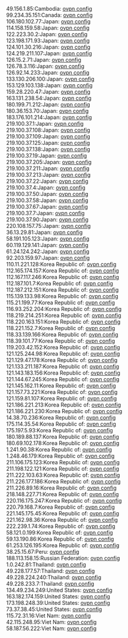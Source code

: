 49.156.1.85:Cambodia: [ovpn config](vpn/49_156_1_85.ovpn)  
99.234.35.151:Canada: [ovpn config](vpn/99_234_35_151.ovpn)  
106.180.102.77:Japan: [ovpn config](vpn/106_180_102_77.ovpn)  
114.158.159.58:Japan: [ovpn config](vpn/114_158_159_58.ovpn)  
122.223.30.2:Japan: [ovpn config](vpn/122_223_30_2.ovpn)  
123.198.171.93:Japan: [ovpn config](vpn/123_198_171_93.ovpn)  
124.101.30.216:Japan: [ovpn config](vpn/124_101_30_216.ovpn)  
124.219.211.107:Japan: [ovpn config](vpn/124_219_211_107.ovpn)  
126.15.2.71:Japan: [ovpn config](vpn/126_15_2_71.ovpn)  
126.78.3.116:Japan: [ovpn config](vpn/126_78_3_116.ovpn)  
126.92.14.233:Japan: [ovpn config](vpn/126_92_14_233.ovpn)  
133.130.206.100:Japan: [ovpn config](vpn/133_130_206_100.ovpn)  
153.129.103.138:Japan: [ovpn config](vpn/153_129_103_138.ovpn)  
159.28.220.47:Japan: [ovpn config](vpn/159_28_220_47.ovpn)  
163.131.238.54:Japan: [ovpn config](vpn/163_131_238_54.ovpn)  
180.199.71.212:Japan: [ovpn config](vpn/180_199_71_212.ovpn)  
180.36.153.70:Japan: [ovpn config](vpn/180_36_153_70.ovpn)  
183.176.101.214:Japan: [ovpn config](vpn/183_176_101_214.ovpn)  
219.100.37.1:Japan: [ovpn config](vpn/219_100_37_1.ovpn)  
219.100.37.108:Japan: [ovpn config](vpn/219_100_37_108.ovpn)  
219.100.37.109:Japan: [ovpn config](vpn/219_100_37_109.ovpn)  
219.100.37.125:Japan: [ovpn config](vpn/219_100_37_125.ovpn)  
219.100.37.138:Japan: [ovpn config](vpn/219_100_37_138.ovpn)  
219.100.37.19:Japan: [ovpn config](vpn/219_100_37_19.ovpn)  
219.100.37.205:Japan: [ovpn config](vpn/219_100_37_205.ovpn)  
219.100.37.211:Japan: [ovpn config](vpn/219_100_37_211.ovpn)  
219.100.37.213:Japan: [ovpn config](vpn/219_100_37_213.ovpn)  
219.100.37.22:Japan: [ovpn config](vpn/219_100_37_22.ovpn)  
219.100.37.4:Japan: [ovpn config](vpn/219_100_37_4.ovpn)  
219.100.37.50:Japan: [ovpn config](vpn/219_100_37_50.ovpn)  
219.100.37.58:Japan: [ovpn config](vpn/219_100_37_58.ovpn)  
219.100.37.67:Japan: [ovpn config](vpn/219_100_37_67.ovpn)  
219.100.37.7:Japan: [ovpn config](vpn/219_100_37_7.ovpn)  
219.100.37.90:Japan: [ovpn config](vpn/219_100_37_90.ovpn)  
220.108.157.75:Japan: [ovpn config](vpn/220_108_157_75.ovpn)  
36.13.29.81:Japan: [ovpn config](vpn/36_13_29_81.ovpn)  
58.191.105.123:Japan: [ovpn config](vpn/58_191_105_123.ovpn)  
60.119.129.141:Japan: [ovpn config](vpn/60_119_129_141.ovpn)  
61.24.124.242:Japan: [ovpn config](vpn/61_24_124_242.ovpn)  
92.203.159.97:Japan: [ovpn config](vpn/92_203_159_97.ovpn)  
110.11.221.128:Korea Republic of: [ovpn config](vpn/110_11_221_128.ovpn)  
112.165.174.157:Korea Republic of: [ovpn config](vpn/112_165_174_157.ovpn)  
112.167.117.246:Korea Republic of: [ovpn config](vpn/112_167_117_246.ovpn)  
112.187.101.7:Korea Republic of: [ovpn config](vpn/112_187_101_7.ovpn)  
112.187.212.151:Korea Republic of: [ovpn config](vpn/112_187_212_151.ovpn)  
115.139.133.98:Korea Republic of: [ovpn config](vpn/115_139_133_98.ovpn)  
115.21.199.77:Korea Republic of: [ovpn config](vpn/115_21_199_77.ovpn)  
116.93.252.204:Korea Republic of: [ovpn config](vpn/116_93_252_204.ovpn)  
118.219.214.251:Korea Republic of: [ovpn config](vpn/118_219_214_251.ovpn)  
118.220.163.151:Korea Republic of: [ovpn config](vpn/118_220_163_151.ovpn)  
118.221.152.7:Korea Republic of: [ovpn config](vpn/118_221_152_7.ovpn)  
118.33.139.166:Korea Republic of: [ovpn config](vpn/118_33_139_166.ovpn)  
118.39.101.77:Korea Republic of: [ovpn config](vpn/118_39_101_77.ovpn)  
119.203.42.152:Korea Republic of: [ovpn config](vpn/119_203_42_152.ovpn)  
121.125.244.98:Korea Republic of: [ovpn config](vpn/121_125_244_98.ovpn)  
121.129.47.178:Korea Republic of: [ovpn config](vpn/121_129_47_178.ovpn)  
121.133.211.187:Korea Republic of: [ovpn config](vpn/121_133_211_187.ovpn)  
121.143.183.156:Korea Republic of: [ovpn config](vpn/121_143_183_156.ovpn)  
121.144.67.245:Korea Republic of: [ovpn config](vpn/121_144_67_245.ovpn)  
121.145.162.11:Korea Republic of: [ovpn config](vpn/121_145_162_11.ovpn)  
121.157.73.221:Korea Republic of: [ovpn config](vpn/121_157_73_221.ovpn)  
121.159.81.107:Korea Republic of: [ovpn config](vpn/121_159_81_107.ovpn)  
121.186.221.213:Korea Republic of: [ovpn config](vpn/121_186_221_213.ovpn)  
121.186.221.230:Korea Republic of: [ovpn config](vpn/121_186_221_230.ovpn)  
14.38.70.236:Korea Republic of: [ovpn config](vpn/14_38_70_236.ovpn)  
175.114.35.54:Korea Republic of: [ovpn config](vpn/175_114_35_54.ovpn)  
175.197.5.93:Korea Republic of: [ovpn config](vpn/175_197_5_93.ovpn)  
180.189.88.137:Korea Republic of: [ovpn config](vpn/180_189_88_137.ovpn)  
180.69.102.178:Korea Republic of: [ovpn config](vpn/180_69_102_178.ovpn)  
1.241.90.38:Korea Republic of: [ovpn config](vpn/1_241_90_38.ovpn)  
1.248.46.179:Korea Republic of: [ovpn config](vpn/1_248_46_179.ovpn)  
211.106.175.123:Korea Republic of: [ovpn config](vpn/211_106_175_123.ovpn)  
211.198.122.121:Korea Republic of: [ovpn config](vpn/211_198_122_121.ovpn)  
211.222.103.63:Korea Republic of: [ovpn config](vpn/211_222_103_63.ovpn)  
211.226.177.186:Korea Republic of: [ovpn config](vpn/211_226_177_186.ovpn)  
211.226.89.16:Korea Republic of: [ovpn config](vpn/211_226_89_16.ovpn)  
218.148.227.71:Korea Republic of: [ovpn config](vpn/218_148_227_71.ovpn)  
220.116.175.247:Korea Republic of: [ovpn config](vpn/220_116_175_247.ovpn)  
220.79.168.7:Korea Republic of: [ovpn config](vpn/220_79_168_7.ovpn)  
221.145.175.45:Korea Republic of: [ovpn config](vpn/221_145_175_45.ovpn)  
221.162.98.36:Korea Republic of: [ovpn config](vpn/221_162_98_36.ovpn)  
222.239.1.74:Korea Republic of: [ovpn config](vpn/222_239_1_74.ovpn)  
58.121.0.199:Korea Republic of: [ovpn config](vpn/58_121_0_199.ovpn)  
59.13.190.86:Korea Republic of: [ovpn config](vpn/59_13_190_86.ovpn)  
61.253.126.195:Korea Republic of: [ovpn config](vpn/61_253_126_195.ovpn)  
38.25.15.67:Peru: [ovpn config](vpn/38_25_15_67.ovpn)  
188.113.158.15:Russian Federation: [ovpn config](vpn/188_113_158_15.ovpn)  
1.0.242.81:Thailand: [ovpn config](vpn/1_0_242_81.ovpn)  
49.228.177.57:Thailand: [ovpn config](vpn/49_228_177_57.ovpn)  
49.228.224.240:Thailand: [ovpn config](vpn/49_228_224_240.ovpn)  
49.228.233.7:Thailand: [ovpn config](vpn/49_228_233_7.ovpn)  
134.49.234.249:United States: [ovpn config](vpn/134_49_234_249.ovpn)  
163.182.174.159:United States: [ovpn config](vpn/163_182_174_159.ovpn)  
173.198.248.39:United States: [ovpn config](vpn/173_198_248_39.ovpn)  
73.37.38.45:United States: [ovpn config](vpn/73_37_38_45.ovpn)  
115.72.31.16:Viet Nam: [ovpn config](vpn/115_72_31_16.ovpn)  
42.115.248.95:Viet Nam: [ovpn config](vpn/42_115_248_95.ovpn)  
58.187.56.222:Viet Nam: [ovpn config](vpn/58_187_56_222.ovpn)  
